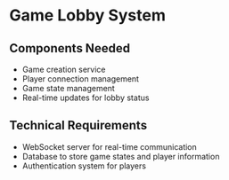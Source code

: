# Game Lobby System

## Components Needed
- Game creation service
- Player connection management
- Game state management
- Real-time updates for lobby status

## Technical Requirements
- WebSocket server for real-time communication
- Database to store game states and player information
- Authentication system for players 
